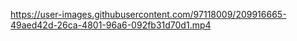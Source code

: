 

https://user-images.githubusercontent.com/97118009/209916665-49aed42d-26ca-4801-96a6-092fb31d70d1.mp4

